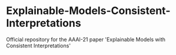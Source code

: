 # Explainable-Models-Consistent-Interpretations
Official repository for the AAAI-21 paper 'Explainable Models with Consistent Interpretations'
